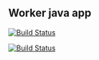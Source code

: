 ## Worker java app


[![Build Status](http://54.190.2.103:8080/buildStatus/icon?job=instavote%2Fworker-build)](http://54.190.2.103:8080/job/instavote/job/worker-build/)

[![Build Status](http://54.190.2.103:8080/buildStatus/icon?job=instavote%2Fworker-test?subject=UnitTest)](http://54.190.2.103:8080/job/instavote/job/worker-test/)
